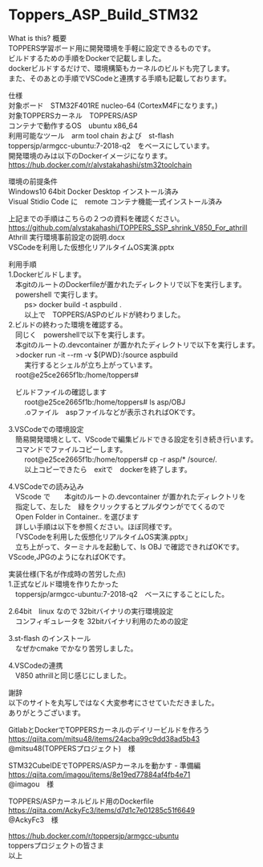 # Toppers_ASP_Build_STM32
What is this? 概要<br>
TOPPERS学習ボード用に開発環境を手軽に設定できるものです。<br>
ビルドするための手順をDockerで記載しました。<br>
dockerビルドするだけで、環境構築もカーネルのビルドも完了します。<br>
また、そのあとの手順でVSCodeと連携する手順も記載しております。<br>

仕様<br>
対象ボード　STM32F401RE nucleo-64  (CortexM4Fになります。)<br>
対象TOPPERSカーネル　TOPPERS/ASP<br>
コンテナで動作するOS　ubuntu x86_64 <br>
利用可能なツール　arm tool chain および　st-flash<br>
toppersjp/armgcc-ubuntu:7-2018-q2　をベースにしています。<br>
開発環境のみは以下のDockerイメージになります。<br>
https://hub.docker.com/r/alvstakahashi/stm32toolchain <br>

環境の前提条件<br>
Windows10 64bit Docker Desktop インストール済み<br>
Visual Stidio Code に　remote コンテナ機能一式インストール済み

上記までの手順はこちらの２つの資料を確認ください。<br>
https://github.com/alvstakahashi/TOPPERS_SSP_shrink_V850_For_athrill <br>
Athrill 実行環境事前設定の説明.docx<br>
VSCodeを利用した仮想化リアルタイムOS実演.pptx<br>

利用手順<br>
1.Dockerビルドします。<br>
　本gitのルートのDockerfileが置かれたディレクトリで以下を実行します。<br>
　powershell で実行します。<br>
　
　ps> docker build -t aspbuild .  <br>
　
　以上で　TOPPERS/ASPのビルドが終わりました。<br>
2.ビルドの終わった環境を確認する。<br>
　同じく　powershellで以下を実行します。<br>
　本gitのルートの.devcontainer が置かれたディレクトリで以下を実行します。<br>
　>docker run -it --rm -v ${PWD}:/source aspbuild   <br>
　
　実行するとシェルが立ち上がっています。<br>
　root@e25ce2665f1b:/home/toppers#  <br>

　ビルドファイルの確認します <br>
　
　root@e25ce2665f1b:/home/toppers# ls asp/OBJ<br>
　
　.oファイル　aspファイルなどが表示されればOKです。 <br>

3.VSCodeでの環境設定<br>
　簡易開発環境として、VScodeで編集ビルドできる設定を引き続き行います。<br>
　コマンドでファイルコピーします。<br>
　
　root@e25ce2665f1b:/home/toppers# cp -r asp/* /source/. <br>
　
　以上コピーできたら　exitで　dockerを終了します。<br>

4.VSCodeでの読み込み<br>
　VScode で　　本gitのルートの.devcontainer が置かれたディレクトリを<br>
　指定して、左した　緑をクリックするとプルダウンがでてくるので<br>
　Open Folder in Container.. を選びます<br>
　詳しい手順は以下を参照ください。ほぼ同様です。<br>
　「VSCodeを利用した仮想化リアルタイムOS実演.pptx」<br>
　立ち上がって、ターミナルを起動して、ls OBJ で確認できればOKです。<br>
  VScode,JPGのようになればOKです。<br>

実装仕様(下名が作成時の苦労した点)<br>
1.正式なビルド環境を作りたかった<br>
　toppersjp/armgcc-ubuntu:7-2018-q2　ベースにすることにした。<br>

2.64bit　linux なので 32bitバイナリの実行環境設定<br>
　コンフィギュレータを 32bitバイナリ利用のための設定<br>

3.st-flash のインストール<br>
　なぜかcmake でかなり苦労しました。

4.VSCodeの連携<br>
　V850 athrillと同じ感じにしました。<br>

謝辞<br>
以下のサイトを丸写しではなく大変参考にさせていただきました。<br>
ありがとうございます。<br>

GitlabとDockerでTOPPERSカーネルのデイリービルドを作ろう<br>
https://qiita.com/mitsu48/items/24acba99c9dd38ad5b43<br>
@mitsu48(TOPPERSプロジェクト)　様<br>

STM32CubeIDEでTOPPERS/ASPカーネルを動かす - 準備編<br>
https://qiita.com/imagou/items/8e19ed77884af4fb4e71<br>
@imagou　様<br>

TOPPERS/ASPカーネルビルド用のDockerfile<br>
https://qiita.com/AckyFc3/items/d7d1c7e01285c51f6649<br>
@AckyFc3　様<br>

https://hub.docker.com/r/toppersjp/armgcc-ubuntu<br>
toppersプロジェクトの皆さま<br>
以上
